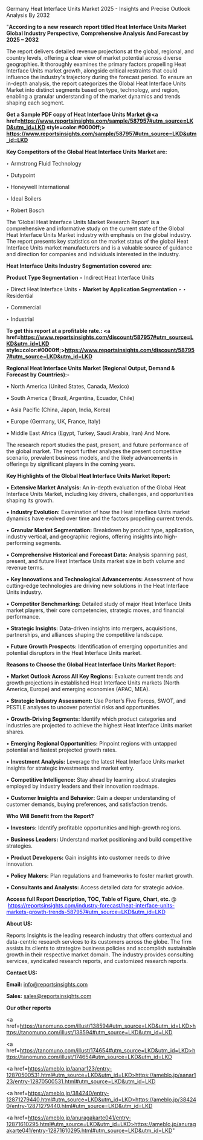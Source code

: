 Germany Heat Interface Units Market 2025 - Insights and Precise Outlook Analysis By 2032

"<strong>According to a new research report titled Heat Interface Units Market Global Industry Perspective, Comprehensive Analysis And Forecast by 2025 – 2032</strong>

The report delivers detailed revenue projections at the global, regional, and country levels, offering a clear view of market potential across diverse geographies. It thoroughly examines the primary factors propelling Heat Interface Units market growth, alongside critical restraints that could influence the industry's trajectory during the forecast period. To ensure an in-depth analysis, the report categorizes the Global Heat Interface Units Market into distinct segments based on type, technology, and region, enabling a granular understanding of the market dynamics and trends shaping each segment.

<strong>Get a Sample PDF copy of Heat Interface Units Market </strong><strong>@<a href=https://www.reportsinsights.com/sample/587957#utm_source=LKD&utm_id=LKD style=color:#0000ff;> https://www.reportsinsights.com/sample/587957#utm_source=LKD&utm_id=LKD</a></strong></font>

<strong>Key Competitors of the Global Heat Interface Units Market are:</strong>

‣ Armstrong Fluid Technology

‣ Dutypoint

‣ Honeywell International

‣ Ideal Boilers

‣ Robert Bosch

The ‘Global Heat Interface Units Market Research Report’ is a comprehensive and informative study on the current state of the Global Heat Interface Units Market industry with emphasis on the global industry. The report presents key statistics on the market status of the global Heat Interface Units market manufacturers and is a valuable source of guidance and direction for companies and individuals interested in the industry.

<strong>Heat Interface Units Industry Segmentation covered are:</strong>

<strong>Product Type Segmentation</strong>
‣
Indirect Heat Interface Units

‣ Direct Heat Interface Units
‣ 
<strong>Market by Application Segmentation</strong>
‣
‣  Residential

‣ Commercial

‣ Industrial

<strong>To get this report at a profitable rate.: <a href=https://www.reportsinsights.com/discount/587957#utm_source=LKD&utm_id=LKD style=color:#0000ff;>https://www.reportsinsights.com/discount/587957#utm_source=LKD&utm_id=LKD</a></strong></font>

<strong>Regional Heat Interface Units Market (Regional Output, Demand &amp; Forecast by Countries):-</strong>

• North America (United States, Canada, Mexico)

• South America ( Brazil, Argentina, Ecuador, Chile)

• Asia Pacific (China, Japan, India, Korea)

• Europe (Germany, UK, France, Italy)

• Middle East Africa (Egypt, Turkey, Saudi Arabia, Iran) And More.

The research report studies the past, present, and future performance of the global market. The report further analyzes the present competitive scenario, prevalent business models, and the likely advancements in offerings by significant players in the coming years.

<strong>Key Highlights of the Global Heat Interface Units Market Report:</strong>

• <strong>Extensive Market Analysis:</strong> An in-depth evaluation of the Global Heat Interface Units Market, including key drivers, challenges, and opportunities shaping its growth.

• <strong>Industry Evolution:</strong> Examination of how the Heat Interface Units market dynamics have evolved over time and the factors propelling current trends.

• <strong>Granular Market Segmentation:</strong> Breakdown by product type, application, industry vertical, and geographic regions, offering insights into high-performing segments.

• <strong>Comprehensive Historical and Forecast Data:</strong> Analysis spanning past, present, and future Heat Interface Units market size in both volume and revenue terms.

• <strong>Key Innovations and Technological Advancements:</strong> Assessment of how cutting-edge technologies are driving new solutions in the Heat Interface Units industry.

• <strong>Competitor Benchmarking:</strong> Detailed study of major Heat Interface Units market players, their core competencies, strategic moves, and financial performance.

• <strong>Strategic Insights:</strong> Data-driven insights into mergers, acquisitions, partnerships, and alliances shaping the competitive landscape.

• <strong>Future Growth Prospects:</strong> Identification of emerging opportunities and potential disruptors in the Heat Interface Units market.

<strong>Reasons to Choose the Global Heat Interface Units Market Report:</strong>

• <strong>Market Outlook Across All Key Regions:</strong> Evaluate current trends and growth projections in established Heat Interface Units markets (North America, Europe) and emerging economies (APAC, MEA).

• <strong>Strategic Industry Assessment:</strong> Use Porter’s Five Forces, SWOT, and PESTLE analyses to uncover potential risks and opportunities.

• <strong>Growth-Driving Segments:</strong> Identify which product categories and industries are projected to achieve the highest Heat Interface Units market shares.

• <strong>Emerging Regional Opportunities:</strong> Pinpoint regions with untapped potential and fastest projected growth rates.

• <strong>Investment Analysis:</strong> Leverage the latest Heat Interface Units market insights for strategic investments and market entry.

• <strong>Competitive Intelligence:</strong> Stay ahead by learning about strategies employed by industry leaders and their innovation roadmaps.

• <strong>Customer Insights and Behavior:</strong> Gain a deeper understanding of customer demands, buying preferences, and satisfaction trends.

<strong>Who Will Benefit from the Report?</strong>

• <strong>Investors:</strong> Identify profitable opportunities and high-growth regions.

• <strong>Business Leaders:</strong> Understand market positioning and build competitive strategies.

• <strong>Product Developers:</strong> Gain insights into customer needs to drive innovation.

• <strong>Policy Makers:</strong> Plan regulations and frameworks to foster market growth.

• <strong>Consultants and Analysts:</strong> Access detailed data for strategic advice.
</ul>
<strong>Access full Report Description, TOC, Table of Figure, Chart, etc. </strong>@  <a href=https://reportsinsights.com/industry-forecast/heat-interface-units-markets-growth-trends-587957#utm_source=LKD&utm_id=LKD style=color:#0000ff;>https://reportsinsights.com/industry-forecast/heat-interface-units-markets-growth-trends-587957#utm_source=LKD&utm_id=LKD</a></font>

<strong><strong>About US</strong>:</strong>

Reports Insights is the leading research industry that offers contextual and data-centric research services to its customers across the globe. The firm assists its clients to strategize business policies and accomplish sustainable growth in their respective market domain. The industry provides consulting services, syndicated research reports, and customized research reports.

<strong>Contact US:</strong>

<p class=""""><b>Email:</b> <a href=mailto:info@reportsinsights.com>info@reportsinsights.com</a></p>
<p class=""""><b>Sales:</b> <a href=mailto:sales@reportsinsights.com>sales@reportsinsights.com</a></p>

<strong>Our other reports</strong>

<a href=https://tanomuno.com/illust/138594#utm_source=LKD&utm_id=LKD>https://tanomuno.com/illust/138594#utm_source=LKD&utm_id=LKD</a>

<a href=https://tanomuno.com/illust/174654#utm_source=LKD&utm_id=LKD>https://tanomuno.com/illust/174654#utm_source=LKD&utm_id=LKD</a>

<a href=https://ameblo.jp/aanar123/entry-12870500531.html#utm_source=LKD&utm_id=LKD>https://ameblo.jp/aanar123/entry-12870500531.html#utm_source=LKD&utm_id=LKD</a>

<a href=https://ameblo.jp/384240/entry-12871279440.html#utm_source=LKD&utm_id=LKD>https://ameblo.jp/384240/entry-12871279440.html#utm_source=LKD&utm_id=LKD</a>

<a href=https://ameblo.jp/anuragakarte041/entry-12871610295.html#utm_source=LKD&utm_id=LKD>https://ameblo.jp/anuragakarte041/entry-12871610295.html#utm_source=LKD&utm_id=LKD</a>"
